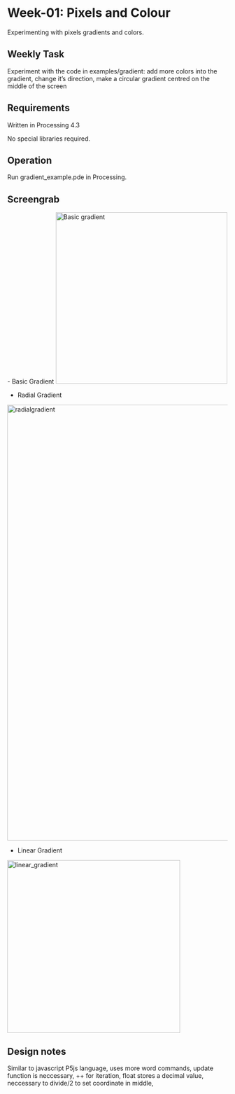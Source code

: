 <h1>Week-01: Pixels and Colour</h1>

Experimenting with pixels gradients and colors.

<h2>Weekly Task</h2>

Experiment with the code in examples/gradient: add more colors into the gradient, change it’s direction, make a circular gradient centred on the middle of the screen

<h2>Requirements</h2>
Written in Processing 4.3

No special libraries required.

<h2>Operation</h2>
Run gradient_example.pde in Processing.

<h2>Screengrab</h2>
- Basic Gradient
  
  <img width="392" alt="Basic gradient" src="https://github.com/user-attachments/assets/b008af76-d66f-4888-b7f0-a7721bb3f1c7" />

- Radial Gradient

<img width="996" alt="radialgradient" src="https://github.com/user-attachments/assets/7c0fc10b-dec8-4077-ab3f-c0e09f163c4c" />

- Linear Gradient

<img width="395" alt="linear_gradient" src="https://github.com/user-attachments/assets/fde27935-1645-497a-88af-d3799ed215b9" />

<h2>Design notes</h2>
Similar to javascript P5js language, uses more word commands, update function is neccessary, ++ for iteration, float stores a decimal value, neccessary to divide/2 to set coordinate in middle, 
